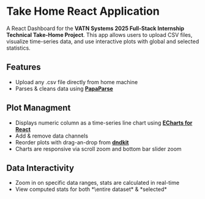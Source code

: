 # Take Home React Application

A React Dashboard for the **VATN Systems 2025 Full-Stack Internship Technical Take-Home Project**. 
This app allows users to upload CSV files, visualize time-series data, and use interactive plots with global and selected statistics. 

## Features
- Upload any .csv file directly from home machine
- Parses & cleans data using **[PapaParse](https://www.papaparse.com/)**

## Plot Managment
- Displays numeric column as a time-series line chart using **[ECharts for React](https://www.npmjs.com/package/echarts-for-react)**
- Add & remove data channels
- Reorder plots with drag-an-drop from **[dndkit](https://dndkit.com/)**
- Charts are responsive via scroll zoom and bottom bar slider zoom

## Data Interactivity
- Zoom in on specific data ranges, stats are calculated in real-time
- View computed stats for both *\entire dataset\* & *selected\*

